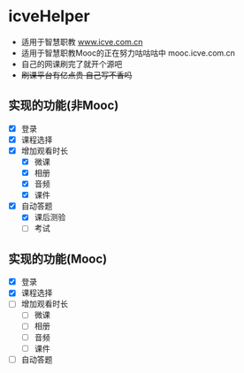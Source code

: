 # icveHelper
* 适用于智慧职教 www.icve.com.cn
* 适用于智慧职教Mooc的正在努力咕咕咕中 mooc.icve.com.cn
* 自己的网课刷完了就开个源吧
* ~~刷课平台有亿点贵 自己写不香吗~~
## 实现的功能(非Mooc)
- [x] 登录
- [x] 课程选择
- [x] 增加观看时长
    - [x] 微课
    - [x] 相册
    - [x] 音频
    - [x] 课件 
- [x] 自动答题
    - [x] 课后测验
    - [ ] 考试
## 实现的功能(Mooc)
- [x] 登录
- [x] 课程选择
- [ ] 增加观看时长
    - [ ] 微课
    - [ ] 相册
    - [ ] 音频
    - [ ] 课件 
- [ ] 自动答题